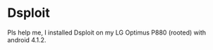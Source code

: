 Dsploit
=======

Pls help me, I installed Dsploit on my LG Optimus P880 (rooted) with android 4.1.2.
